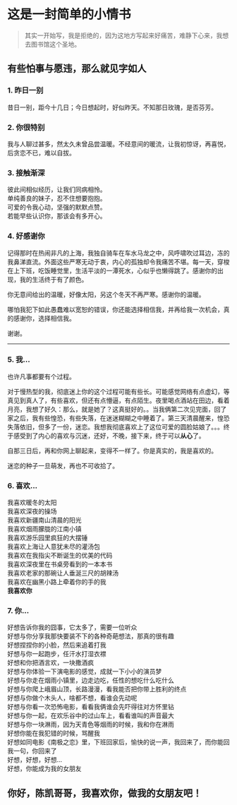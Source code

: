 # 这是一封简单的小情书

> 其实一开始写，我是拒绝的，因为这地方写起来好痛苦，难静下心来，我想去图书馆这个圣地。

## 有些怕事与愿违，那么就见字如人

### 1. 昨日一别
昔日一别，距今十几日；今日想起时，好似昨天。不知那日玫瑰，是否芬芳。

### 2. 你很特别
我与人聊过甚多，然太久未曾品尝温暖。不经意间的暖流，让我初惊讶，再喜悦，后贪恋不已，难以自拔。

### 3. 接触渐深
彼此间相似经历，让我们同病相怜。<br />
单纯善良的妹子，忍不住想要抱抱。<br />
可爱的令我心动，坚强的默默点赞。<br />
若能早些认识你，那该会有多开心。

### 4. 好感谢你
记得那时在热闹非凡的上海，我独自骑车在车水马龙之中，风呼啸吹过耳边，冻的我鼻涕直流。外面这些严寒无动于衷，内心的孤独却令我痛苦不堪。每一天，穿梭在上下班，吃饭睡觉里，生活平淡的一潭死水，心似乎也懒得跳了。感谢你的出现，我的生活终于有了颜色。

你无意间给出的温暖，好像太阳，另这个冬天不再严寒。感谢你的温暖。

哪怕我犯下如此愚蠢难以宽恕的错误，你还能选择相信我，并再给我一次机会，真的感谢你，选择相信我。

谢谢。

<hr />

### 5. 我...
也许凡事都要有个过程。

对于慢热型的我，彻底迷上你的这个过程可能有些长。可能感觉网络有点虚幻，等真见到真人了，有些喜欢，但还有点懵逼，有点陌生。夜里喝点酒站在田边，看着月亮，我想了好久：那么，就是她了？这真挺好的。。当我俩第二次见完面，回了家之后，我有些惶恐，有些失落，在迷迷糊糊之中睡着了。第三天清晨醒来，惶恐失落依旧，但多了一份，迷恋。我想我彻底喜欢上了这位可爱的圆脸姑娘了。。。终于感受到了内心的喜欢与沉迷，还好，不晚，接下来，终于可以**从心**了。

自那三日后，再和你网上聊起来，变得不一样了。你是真实的，我是喜欢的。

迷恋的种子一旦萌发，再也不可收拾了。

### 6. 喜欢...
我喜欢暖冬的太阳<br />
我喜欢深夜的操场<br />
我喜欢新疆南山清晨的阳光<br />
我喜欢烟雨朦胧的江南小镇<br />
我喜欢游乐园里疯狂的大摆锤<br />
我喜欢上海让人意犹未尽的灌汤包<br />
我喜欢在我指尖不断诞生的优美的代码<br />
我喜欢深夜里在书桌旁看到的一本本书<br />
我喜欢老家的那碗让人垂涎三尺的胡辣汤<br />
我喜欢在幽黑小路上牵着你的手的我<br />
**我喜欢你**

### 7. 你...
好想告诉你我的囧事，它太多了，需要一位听众<br />
好想与你分享我那快要装不下的各种奇葩想法，那真的很有趣<br />
好想捏捏你的小脸，然后来追着打我<br />
好想与你一起跑步，任汗水打湿衣襟<br />
好想和你把酒言欢，一块撒酒疯<br />
好想与你体验一下演电影的感觉，成就一下小小的演员梦<br />
好想与你走在烟雨小镇里，边走边吃，任性的想吃什么吃什么<br />
好想与你爬上峨眉山顶，长路漫漫，看我能否把你带上胜利的终点<br />
好想与你做个木头人，啥都不想，看谁会先动呢<br />
好想与你看一次恐怖电影，看看我俩谁会先吓得往对方怀里钻<br />
好想与你一起，在欢乐谷中的过山车上，看看谁叫的声音最大<br />
好想与你一块淋雨，因为天青色等烟雨的时候，我和你在淋雨<br />
好想你能在我犯错的时候，骂醒我<br />
好想如同电影《南极之恋》里，下班回家后，愉快的说一声，我回来了，而你能回我一句，你回来了<br />
好想，好想，好想...<br />
好想，你能成为我的女朋友<br />

## 你好，陈凯哥哥，我喜欢你，做我的女朋友吧！

